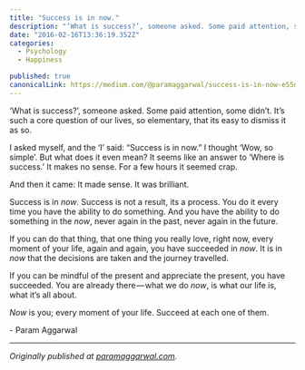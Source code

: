 ```yaml
---
title: "Success is in now."
description: "‘What is success?’, someone asked. Some paid attention, some didn’t. It’s such a core question of our lives, so elementary, that its easy to dismiss it as so. I asked myself, and the ‘I’ said…"
date: "2016-02-16T13:36:19.352Z"
categories: 
  - Psychology
  - Happiness

published: true
canonicalLink: https://medium.com/@paramaggarwal/success-is-in-now-e55d0ff92bb8
---
```


‘What is success?’, someone asked. Some paid attention, some didn’t. It’s such a core question of our lives, so elementary, that its easy to dismiss it as so.

I asked myself, and the ‘I’ said: “Success is in now.” I thought ‘Wow, so simple’. But what does it even mean? It seems like an answer to ‘Where is success.’ It makes no sense. For a few hours it seemed crap.

And then it came: It made sense. It was brilliant.

Success is in _now_. Success is not a result, its a process. You do it every time you have the ability to do something. And you have the ability to do something in the _now_, never again in the past, never again in the future.

If you can do that thing, that one thing you really love, right now, every moment of your life, again and again, you have succeeded in _now_. It is in _now_ that the decisions are taken and the journey travelled.

If you can be mindful of the present and appreciate the present, you have succeeded. You are already there — what we do _now_, is what our life is, what it’s all about.

_Now_ is you; every moment of your life. Succeed at each one of them.

\- Param Aggarwal

---

_Originally published at_ [_paramaggarwal.com_](http://paramaggarwal.com/post/1237637251/success-is-in-now)_._